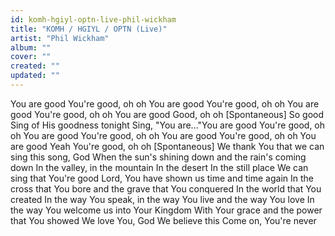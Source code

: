 ```yaml
---
id: komh-hgiyl-optn-live-phil-wickham
title: "KOMH / HGIYL / OPTN (Live)"
artist: "Phil Wickham"
album: ""
cover: ""
created: ""
updated: ""
---
```


You are good
You're good, oh oh
You are good
You're good, oh oh
You are good
You're good, oh oh
You are good
Good, oh oh
[Spontaneous]
So good
Sing of His goodness tonight
Sing, "You are..."You are good
You're good, oh oh
You are good
You're good, oh oh
You are good
You're good, oh oh
You are good
Yeah You're good, oh oh
[Spontaneous]
We thank You that we can sing this song, God
When the sun's shining down and the rain's coming down
In the valley, in the mountain
In the desert
In the still place
We can sing that You're good
Lord, You have shown us time and time again
In the cross that You bore and the grave that You conquered
In the world that You created
In the way You speak, in the way You live and the way You love
In the way You welcome us into Your Kingdom
With Your grace and the power that You showed
We love You, God
We believe this
Come on, You're never